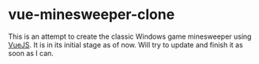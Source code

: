 # vue-minesweeper-clone

This is an attempt to create the classic Windows game minesweeper using [VueJS](https://vuejs.org). It is in its initial stage as of now. Will try to update and finish it as soon as I can.
